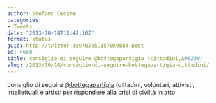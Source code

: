 ```yaml
---
author: Stefano Cecere
categories:
- Tweets
date: "2013-10-14T11:47:16Z"
format: status
guid: http://twitter-389703951157059584-post
id: 4698
title: consiglio di seguire @bottegapartigia (cittadini,&#8230;
slug: /2013/10/14/consiglio-di-seguire-bottegapartigia-cittadini/
---
```


consiglio di seguire [@bottegapartigia](http://twitter.com/bottegapartigia) (cittadini, volontari, attivisti, intellettuali e artisti per rispondere alla crisi di civiltà in atto